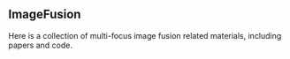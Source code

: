 ## ImageFusion
Here is a collection of multi-focus image fusion related materials, including papers and code.
